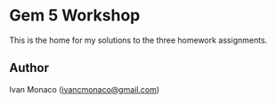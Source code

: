 # Gem 5 Workshop

This is the home for my solutions to the three homework assignments.

## Author

Ivan Monaco (ivancmonaco@gmail.com)
